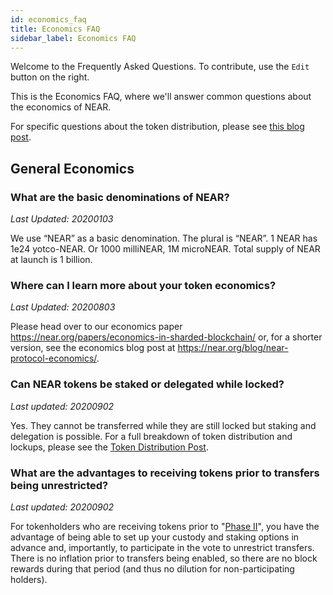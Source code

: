 ```yaml
---
id: economics_faq
title: Economics FAQ
sidebar_label: Economics FAQ
---
```


Welcome to the Frequently Asked Questions. To contribute, use the `Edit` button on the right.

This is the Economics FAQ, where we'll answer common questions about the economics of NEAR.

For specific questions about the token distribution, please see [this blog post](https://near.org/blog/near-token-supply-and-distribution/).


## General Economics

### What are the basic denominations of NEAR?
*Last Updated: 20200103*

We use “NEAR” as a basic denomination. The plural is “NEAR”.
1 NEAR has 1e24 yotco-NEAR. Or 1000 milliNEAR, 1M microNEAR.
Total supply of NEAR at launch is 1 billion.


### Where can I learn more about your token economics?
*Last Updated: 20200803*

Please head over to our economics paper https://near.org/papers/economics-in-sharded-blockchain/ or, for a shorter version, see the economics blog post at https://near.org/blog/near-protocol-economics/.


### Can NEAR tokens be staked or delegated while locked?
*Last updated: 20200902*

Yes. They cannot be transferred while they are still locked but staking and delegation is possible.  For a full breakdown of token distribution and lockups, please see the [Token Distribution Post](https://near.org/blog/near-token-supply-and-distribution/).


### What are the advantages to receiving tokens prior to transfers being unrestricted? 
*Last updated: 20200902*

For tokenholders who are receiving tokens prior to "[Phase II](https://near.org/blog/mainnet-roadmap/)", you have the advantage of being able to set up your custody and staking options in advance and, importantly, to participate in the vote to unrestrict transfers.  There is no inflation prior to transfers being enabled, so there are no block rewards during that period (and thus no dilution for non-participating holders). 
